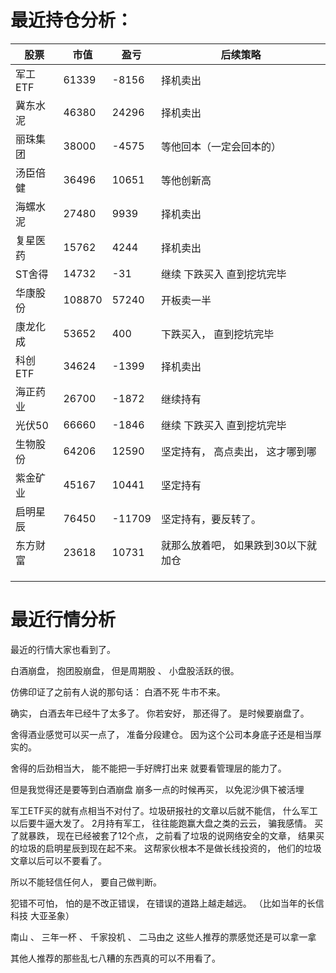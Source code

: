 # 最近持仓分析：



| 股票     | 市值   | 盈亏   | 后续策略                            |
| -------- | ------ | ------ | ----------------------------------- |
| 军工ETF  | 61339  | -8156  | 择机卖出                            |
| 冀东水泥 | 46380  | 24296  | 择机卖出                            |
| 丽珠集团 | 38000  | -4575  | 等他回本（一定会回本的）            |
| 汤臣倍健 | 36496  | 10651  | 等他创新高                          |
| 海螺水泥 | 27480  | 9939   | 择机卖出                            |
| 复星医药 | 15762  | 4244   | 择机卖出                            |
| ST舍得   | 14732  | -31    | 继续 下跌买入 直到挖坑完毕          |
| 华康股份 | 108870 | 57240  | 开板卖一半                          |
| 康龙化成 | 53652  | 400    | 下跌买入， 直到挖坑完毕             |
| 科创ETF  | 34624  | -1399  | 择机卖出                            |
| 海正药业 | 26700  | -1872  | 继续持有                            |
| 光伏50   | 66660  | -1846  | 继续 下跌买入 直到挖坑完毕          |
| 生物股份 | 64206  | 12590  | 坚定持有， 高点卖出， 这才哪到哪    |
| 紫金矿业 | 45167  | 10441  | 坚定持有                            |
| 启明星辰 | 76450  | -11709 | 坚定持有，要反转了。                |
| 东方财富 | 23618  | 10731  | 就那么放着吧， 如果跌到30以下就加仓 |
|          |        |        |                                     |
|          |        |        |                                     |
|          |        |        |                                     |



# 最近行情分析



最近的行情大家也看到了。 



白酒崩盘， 抱团股崩盘， 但是周期股 、 小盘股活跃的很。 



仿佛印证了之前有人说的那句话： 白酒不死 牛市不来。  

确实， 白酒去年已经牛了太多了。 你若安好， 那还得了。 是时候要崩盘了。



舍得酒业感觉可以买一点了， 准备分段建仓。 因为这个公司本身底子还是相当厚实的。

舍得的后劲相当大， 能不能把一手好牌打出来 就要看管理层的能力了。 

但是我觉得还是要等到白酒崩盘 崩多一点的时候再买， 以免泥沙俱下被活埋

 

军工ETF买的就有点相当不对付了。垃圾研报社的文章以后就不能信， 什么军工以后要牛逼大发了。 2月持有军工， 往往能跑赢大盘之类的云云， 骗我感情。 买了就暴跌， 现在已经被套了12个点，   之前看了垃圾的说网络安全的文章， 结果买的垃圾的启明星辰到现在起不来。  这帮家伙根本不是做长线投资的， 他们的垃圾文章以后可以不要看了。 



所以不能轻信任何人， 要自己做判断。 



犯错不可怕， 怕的是不改正错误， 在错误的道路上越走越远。 （比如当年的长信科技  大亚圣象）



南山 、 三年一杯 、 千家投机 、 二马由之   这些人推荐的票感觉还是可以拿一拿 

其他人推荐的那些乱七八糟的东西真的可以不用看了。 



